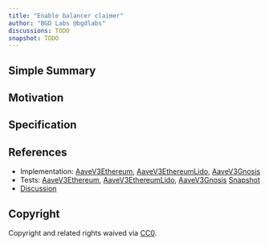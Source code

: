 ```yaml
---
title: "Enable balancer claimer"
author: "BGD Labs @bgdlabs"
discussions: TODO
snapshot: TODO
---
```


## Simple Summary

## Motivation

## Specification

## References

- Implementation: [AaveV3Ethereum](https://github.com/bgd-labs/aave-proposals-v3/blob/main/src/20250115_Multi_EnableBalancerClaimer/AaveV3Ethereum_EnableBalancerClaimer_20250115.sol), [AaveV3EthereumLido](https://github.com/bgd-labs/aave-proposals-v3/blob/main/src/20250115_Multi_EnableBalancerClaimer/AaveV3EthereumLido_EnableBalancerClaimer_20250115.sol), [AaveV3Gnosis](https://github.com/bgd-labs/aave-proposals-v3/blob/main/src/20250115_Multi_EnableBalancerClaimer/AaveV3Gnosis_EnableBalancerClaimer_20250115.sol)
- Tests: [AaveV3Ethereum](https://github.com/bgd-labs/aave-proposals-v3/blob/main/src/20250115_Multi_EnableBalancerClaimer/AaveV3Ethereum_EnableBalancerClaimer_20250115.t.sol), [AaveV3EthereumLido](https://github.com/bgd-labs/aave-proposals-v3/blob/main/src/20250115_Multi_EnableBalancerClaimer/AaveV3EthereumLido_EnableBalancerClaimer_20250115.t.sol), [AaveV3Gnosis](https://github.com/bgd-labs/aave-proposals-v3/blob/main/src/20250115_Multi_EnableBalancerClaimer/AaveV3Gnosis_EnableBalancerClaimer_20250115.t.sol)
  [Snapshot](TODO)
- [Discussion](TODO)

## Copyright

Copyright and related rights waived via [CC0](https://creativecommons.org/publicdomain/zero/1.0/).
